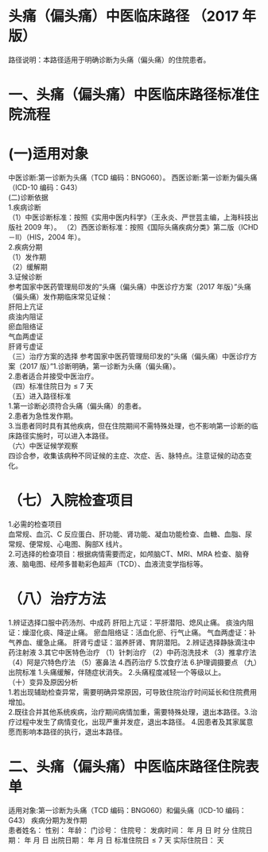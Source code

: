 # 头痛（偏头痛）中医临床路径  （2017 年版）  
路径说明：本路径适用于明确诊断为头痛（偏头痛）的住院患者。  
# 一、头痛（偏头痛）中医临床路径标准住院流程  
# (一)适用对象  
中医诊断:第一诊断为头痛（TCD 编码：BNG060）。 西医诊断:第一诊断为偏头痛（ICD-10 编码：G43）  
(二)诊断依据  
1.疾病诊断  
（1）中医诊断标准：按照《实用中医内科学》（王永炎、严世芸主编，上海科技出版社 2009 年）。 （2）西医诊断标准：按照《国际头痛疾病分类》第二版（ICHD－II）（HIS，2004 年）。  
2.疾病分期  
（1）发作期  
（2）缓解期  
3.证候诊断  
参考国家中医药管理局印发的“头痛（偏头痛）中医诊疗方案（2017 年版）”头痛（偏头痛）发作期临床常见证候：  
肝阳上亢证  
痰浊内阻证  
瘀血阻络证  
气血两虚证  
肝肾亏虚证  
（三）治疗方案的选择 参考国家中医药管理局印发的“头痛（偏头痛）中医诊疗方案（2017 版）”1.诊断明确，第一诊断为头痛（偏头痛）。  
2.患者适合并接受中医治疗。  
（四）标准住院日为${\leqslant}7$ 天  
（五）进入路径标准  
1.第一诊断必须符合头痛（偏头痛）的患者。  
2.患者为急性发作期。  
3.当患者同时具有其他疾病，但在住院期间不需特殊处理，也不影响第一诊断的临床路径实施时，可以进入本路径。  
（六）中医证候学观察  
四诊合参，收集该病种不同证候的主症、次症、舌、脉特点。注意证候的动态变化。  
# （七）入院检查项目  
1.必需的检查项目  
血常规、血沉、C 反应蛋白、肝功能、肾功能、凝血功能检查、血糖、血脂、尿常规、便常规、心电图、胸部X 线片。  
2.可选择的检查项目：根据病情需要而定，如颅脑CT、MRI、MRA 检查、脑脊液、脑电图、经颅多普勒彩色超声（TCD）、血液流变学指标等。  
# （八）治疗方法  
1.辨证选择口服中药汤剂、中成药 肝阳上亢证：平肝潜阳、熄风止痛。  痰浊内阻证：燥湿化痰、降逆止痛。 瘀血阻络证：活血化瘀、行气止痛。  气血两虚证：补气养血、缓急止痛。 肝肾亏虚证：滋养肝肾、育阴潜阳。 2.辨证选择静脉滴注中药注射液  3.其它中医特色治疗 （1）针刺治疗 （2）中药泡洗技术 （3）推拿疗法 （4）阿是穴特色疗法 （5）塞鼻法 4.西药治疗  5.饮食疗法 6.护理调摄要点 （九）出院标准 1.头痛缓解，伴随症状消失。 2.头痛程度减轻一个等级以上。  
（十）变异及原因分析  
1.若出现辅助检查异常，需要明确异常原因，可导致住院治疗时间延长和住院费用增加。  
2.既往合并其他系统疾病，治疗期间病情加重，需要特殊处理，退出本路径。3.治疗过程中发生了病情变化，出现严重并发症，退出本路径。 4.因患者及其家属意愿而影响本路径的执行，退出本路径。  
# 二、头痛（偏头痛）中医临床路径住院表单  
适用对象:第一诊断为头痛（TCD 编码：BNG060）和偏头痛（ICD-10 编码：G43） 疾病分期为发作期  
患者姓名：          性别：    年龄：    门诊号：         住院号：            发病时间：   年  月  日  时  分  住院日期：   年  月  日 出院日期：   年  月   日 标准住院日${\leqslant}7$ 天                 实际住院日：    天  
